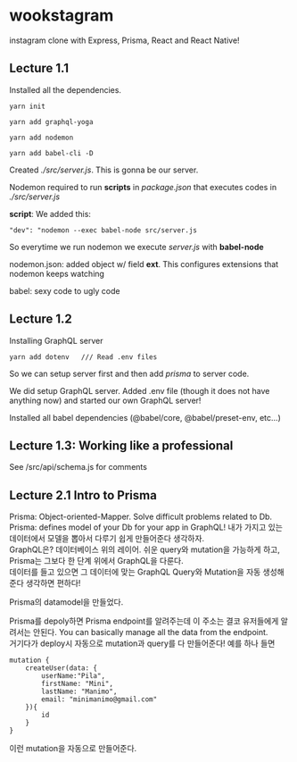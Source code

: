 # wookstagram
instagram clone with Express, Prisma, React and React Native!

## Lecture 1.1

Installed all the dependencies.

    yarn init

    yarn add graphql-yoga

    yarn add nodemon

    yarn add babel-cli -D

Created *./src/server.js*. This is gonna be our server.

Nodemon required to run **scripts** in *package.json* that executes codes in *./src/server.js*

**script**: We added this:

    "dev": "nodemon --exec babel-node src/server.js

So everytime we run nodemon we execute *server.js* with **babel-node**

nodemon.json: added object w/ field **ext**. This configures extensions that nodemon keeps watching

babel: sexy code to ugly code

## Lecture 1.2

Installing GraphQL server

    yarn add dotenv   /// Read .env files

So we can setup server first and then add *prisma* to server code.

We did setup GraphQL server. Added .env file (though it does not have anything now) and started our own GraphQL server!

Installed all babel dependencies (@babel/core, @babel/preset-env, etc...)

## Lecture 1.3: Working like a professional

See /src/api/schema.js for comments

## Lecture 2.1 Intro to Prisma

Prisma: Object-oriented-Mapper. Solve difficult problems related to Db.  
Prisma: defines model of your Db for your app in GraphQL! 내가 가지고 있는 데이터에서 모델을 뽑아서 다루기 쉽게 만들어준다 생각하자.  
GraphQL은? 데이터베이스 위의 레이어. 쉬운 query와 mutation을 가능하게 하고, Prisma는 그보다 한 단계 위에서 GraphQL을 다룬다.  
데이터를 들고 있으면 그 데이터에 맞는 GraphQL Query와 Mutation을 자동 생성해준다 생각하면 편하다!

Prisma의 datamodel을 만들었다.  

Prisma를 depoly하면 Prisma endpoint를 알려주는데 이 주소는 결코 유저들에게 알려서는 안된다. You can basically manage all the data from the endpoint.   
거기다가 deploy시 자동으로 mutation과 query를 다 만들어준다! 예를 하나 들면

    mutation {
        createUser(data: {
            userName:"Pila",
            firstName: "Mini",
            lastName: "Manimo",
            email: "minimanimo@gmail.com"
        }){
            id
        }
    }

이런 mutation을 자동으로 만들어준다.